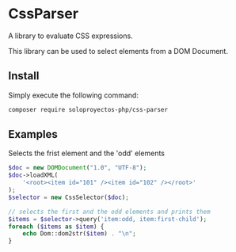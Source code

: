 # CssParser

A library to evaluate CSS expressions.

This library can be used to select elements from a DOM Document.

## Install

Simply execute the following command:
```bash
composer require soloproyectos-php/css-parser
```

## Examples

Selects the frist element and the 'odd' elements
```php
$doc = new DOMDocument("1.0", "UTF-8");
$doc->loadXML(
    '<root><item id="101" /><item id="102" /></root>'
);
$selector = new CssSelector($doc);

// selects the first and the odd elements and prints them
$items = $selector->query('item:odd, item:first-child');
foreach ($items as $item) {
    echo Dom::dom2str($item) . "\n";
}
```

